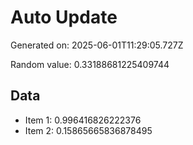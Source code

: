# Auto Update

Generated on: 2025-06-01T11:29:05.727Z

Random value: 0.33188681225409744

## Data

- Item 1: 0.996416826222376
- Item 2: 0.15865665836878495
